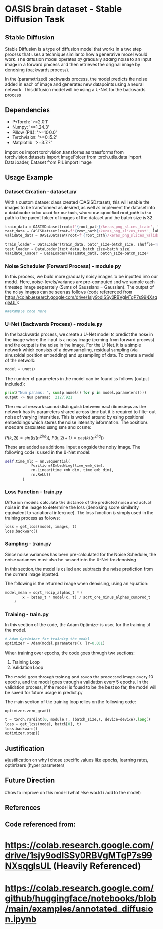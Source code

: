 # OASIS brain dataset - Stable Diffusion Task


## Stable Diffusion

Stable Diffusion is a type of diffusion model that works in a two step process that uses a technique similar to how a generative model would work. The diffusion model operates by gradually adding noise to an input image in a forward process and then retrieves the original image by denoising (backwards process). 

In the (parametrized) backwards process, the model predicts the noise added in each of image  and generates new datapoints using a neural network. This diffusion model will be using a U-Net for the backwards process


## Dependencies

* PyTorch: '>=2.0.1'
* Numpy: '>=1.24.3'
* Pillow (PIL): '>=10.0.0'
* Torchvision: '>=0.15.2'
* Matplotlib: '>=3.7.2'

import os
import torchvision.transforms as transforms
from torchvision.datasets import ImageFolder
from torch.utils.data import DataLoader, Dataset
from PIL import Image


## Usage Example

### Dataset Creation - dataset.py

With a custom dataset class created (OASISDataset), this will enable the images to be transformed as desired, as well as implement the dataset into a dataloader to be used for our task, where our specified root_path is the path to the parent folder of images of the dataset and the batch size is 32.

```python
train_data = OASISDataset(root=f'{root_path}/keras_png_slices_train', label_path=f'{root_path}/keras_png_slices_seg_train', transform=transform)
test_data = OASISDataset(root=f'{root_path}/keras_png_slices_test', label_path=f'{root_path}/keras_png_slices_seg_test', transform=transform)
validate_data = OASISDataset(root=f'{root_path}/keras_png_slices_validate', label_path=f'{root_path}/keras_png_slices_seg_validate', transform=transform)

train_loader = DataLoader(train_data, batch_size=batch_size, shuffle=True)
test_loader = DataLoader(test_data, batch_size=batch_size)
validate_loader = DataLoader(validate_data, batch_size=batch_size)
```


### Noise Scheduler (Forward Process) - module.py

In this process, we build more gradually noisy images to be inputted into our model. Here, noise-levels/varianes are pre-computed and we sample each timestep image separately (Sums of Gaussians = Gaussian). The output of the noisy images can be seen as follows (code referenced from https://colab.research.google.com/drive/1sjy9odlSSy0RBVgMTgP7s99NXsqglsUL):

```python
##example code here
```


### U-Net (Backwards Process) - module.py

In the backwards process, we create a U-Net model to predict the nose in the image where the input is a noisy image (coming from forward process) and the output is the noise in the image. For the U-Net, it is a simple network which consists of a downsampling, residual sampling (via sinusoidal position embedding) and upsampling of data. To create
a model of the network:

```python
model = UNet()
```

The number of parameters in the model can be found as follows (output included):

```python
print("Num params: ", sum(p.numel() for p in model.parameters()))
output -> Num params:  21277921
```

The neural network cannot distinguish between each timesteps as the network has its parameters shared across time but it is required to filter out noise of varying intensities. This is worked around by using positional embeddings which stores the noise intensity information. The positions index are calculated using sine and cosine: 

$P(k, 2i) = sin(k/(n^{2i/d}))$, $P(k, 2i + 1) = cos(k/(n^{2i/d}))$

These are added as additional input alongside the noisy image. The following code is used in the U-Net model:

```python
self.time_mlp = nn.Sequential(
            PositionalEmbedding(time_emb_dim),
            nn.Linear(time_emb_dim, time_emb_dim),
            nn.ReLU()
        )
```


### Loss Function - train.py

Diffusion models calculate the distance of the predicted noise and actual noise in the image to determine the loss (denoising score similarity equivalent to variational inference). The loss function is simply used in the training process as follows:

```python
loss = get_loss(model, images, t)
loss.backward()
```


### Sampling - train.py

Since noise variances has been pre-calculated for the Noise Scheduler, the noise variances must also be passed into the U-Net for denoising.

In this section, the model is called and subtracts the noise prediction from the current image inputted.

The following is the returned image when denoising, using an equation:

```python
model_mean = sqrt_recip_alphas_t * (
        x - betas_t * model(x, t) / sqrt_one_minus_alphas_cumprod_t
    )
```


### Training - train.py

In this section of the code, the Adam Optimizer is used for the training of the model.

```python
# Adam Optimizer for training the model
optimizer = Adam(model.parameters(), lr=0.001)
```

When training over epochs, the code goes through two sections:

1. Training Loop
2. Validation Loop

The model goes through training and saves the processed image every 10 epochs, and the model goes through a validation every 5 epochs. In the validation process, if the model is found to be the best so far, the model will be saved for future usage in predict.py

The main section of the training loop relies on the following code:

```python
optimizer.zero_grad()

t = torch.randint(0, module.T, (batch_size,), device=device).long()
loss = get_loss(model, batch[0], t)
loss.backward()
optimizer.step()
```


## Justification

#justification on why i chose specific values like epochs, learning rates, optimizers (hyper parameters)


## Future Direction

#how to improve on this model (what else would i add to the model)


## References

## Code referenced from:
# https://colab.research.google.com/drive/1sjy9odlSSy0RBVgMTgP7s99NXsqglsUL (Heavily Referenced)
# https://colab.research.google.com/github/huggingface/notebooks/blob/main/examples/annotated_diffusion.ipynb
